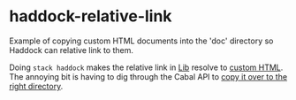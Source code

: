 # haddock-relative-link

Example of copying custom HTML documents into the 'doc' directory so Haddock can relative link to them.

Doing `stack haddock` makes the relative link in [Lib]( https://github.com/deech/haddock-relative-link/blob/master/src/Lib.hs ) resolve to [custom HTML](https://github.com/deech/haddock-relative-link/blob/master/extra-docs/someFunc.html). The annoying bit is having to dig through the Cabal API to [copy it over to the right directory](https://github.com/deech/haddock-relative-link/blob/master/Setup.hs#L18).
